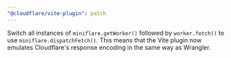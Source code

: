 ```yaml
---
"@cloudflare/vite-plugin": patch
---
```


Switch all instances of `miniflare.getWorker()` followed by `worker.fetch()` to use `miniflare.dispatchFetch()`. This means that the Vite plugin now emulates Cloudflare's response encoding in the same way as Wrangler.
